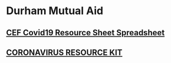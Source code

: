 # Durham Mutual Aid


## [CEF Covid19 Resource Sheet Spreadsheet](https://docs.google.com/spreadsheets/d/1oASQ_jeqC578BvcTtRLv7mj59TVJlR3Mx1LSTXaNpr0/edit?ts=5e729f53#gid=1080129231)

## [CORONAVIRUS RESOURCE KIT](https://docs.google.com/document/d/1Rcan4C_e6OBFBI5bUn7MtYK74Ab-WarxyJmDvZUI_YA/preview)
